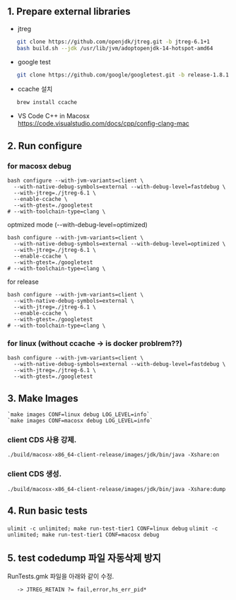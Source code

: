 
## 1. Prepare external libraries
-  jtreg 
```sh
   git clone https://github.com/openjdk/jtreg.git -b jtreg-6.1+1
   bash build.sh --jdk /usr/lib/jvm/adoptopenjdk-14-hotspot-amd64
```

-  google test  
```sh
   git clone https://github.com/google/googletest.git -b release-1.8.1
```
- ccache 설치
```sh
   brew install ccache
```

- VS Code C++ in Macosx
   https://code.visualstudio.com/docs/cpp/config-clang-mac

## 2. Run configure
### for macosx debug
```
bash configure --with-jvm-variants=client \
  --with-native-debug-symbols=external --with-debug-level=fastdebug \
  --with-jtreg=./jtreg-6.1 \
  --enable-ccache \
  --with-gtest=./googletest
# --with-toolchain-type=clang \
```
optmized mode (--with-debug-level=optimized)
```
bash configure --with-jvm-variants=client \
  --with-native-debug-symbols=external --with-debug-level=optimized \
  --with-jtreg=./jtreg-6.1 \
  --enable-ccache \
  --with-gtest=./googletest
# --with-toolchain-type=clang \
```
for release
```
bash configure --with-jvm-variants=client \
  --with-native-debug-symbols=external \
  --with-jtreg=./jtreg-6.1 \
  --enable-ccache \
  --with-gtest=./googletest
# --with-toolchain-type=clang \
```

### for linux (without ccache -> is docker problrem??)
```
bash configure --with-jvm-variants=client \
  --with-native-debug-symbols=external --with-debug-level=fastdebug \
  --with-jtreg=./jtreg-6.1 \
  --with-gtest=./googletest
```

## 3. Make Images
    `make images CONF=linux debug LOG_LEVEL=info`
    `make images CONF=macosx debug LOG_LEVEL=info`

### client CDS 사용 강제.
   `./build/macosx-x86_64-client-release/images/jdk/bin/java -Xshare:on`
### client CDS 생성.
   `./build/macosx-x86_64-client-release/images/jdk/bin/java -Xshare:dump`

## 4. Run basic tests
   `ulimit -c unlimited; make run-test-tier1 CONF=linux debug`
   `ulimit -c unlimited; make run-test-tier1 CONF=macosx debug`

## 5. test codedump 파일 자동삭제 방지<br>
  RunTests.gmk 파일을 아래와 같이 수정. <br>
```  
   -> JTREG_RETAIN ?= fail,error,hs_err_pid*
```
